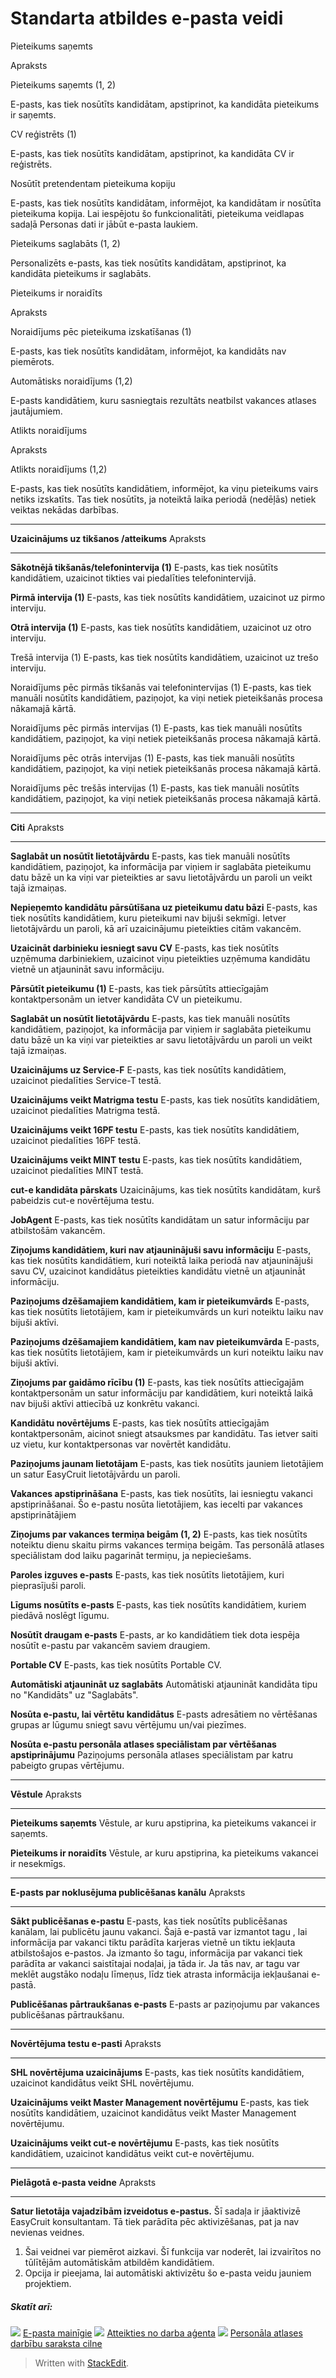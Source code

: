 # Standarta atbildes e-pasta veidi

Pieteikums saņemts

Apraksts

Pieteikums saņemts (1, 2)

E-pasts, kas tiek nosūtīts kandidātam, apstiprinot, ka kandidāta pieteikums ir saņemts.

CV reģistrēts (1)

E-pasts, kas tiek nosūtīts kandidātam, apstiprinot, ka kandidāta CV ir reģistrēts.

Nosūtīt pretendentam pieteikuma kopiju

E-pasts, kas tiek nosūtīts kandidātam, informējot, ka kandidātam ir nosūtīta pieteikuma kopija. Lai iespējotu šo funkcionalitāti, pieteikuma veidlapas sadaļā Personas dati ir jābūt e-pasta laukiem.

Pieteikums saglabāts (1, 2)

Personalizēts e-pasts, kas tiek nosūtīts kandidātam, apstiprinot, ka kandidāta pieteikums ir saglabāts.

Pieteikums ir noraidīts

Apraksts

Noraidījums pēc pieteikuma izskatīšanas (1)

E-pasts, kas tiek nosūtīts kandidātam, informējot, ka kandidāts nav piemērots.

Automātisks noraidījums (1,2)

E-pasts kandidātiem, kuru sasniegtais rezultāts neatbilst vakances atlases jautājumiem.

Atlikts noraidījums

Apraksts

Atlikts noraidījums (1,2)

E-pasts, kas tiek nosūtīts kandidātiem, informējot, ka viņu pieteikums vairs netiks izskatīts. Tas tiek nosūtīts, ja noteiktā laika periodā (nedēļās) netiek veiktas nekādas darbības.
***
**Uzaicinājums uz tikšanos /atteikums**
Apraksts
***
**Sākotnējā tikšanās/telefonintervija (1)**
E-pasts, kas tiek nosūtīts kandidātiem, uzaicinot tikties vai piedalīties telefonintervijā.

**Pirmā intervija (1)**
E-pasts, kas tiek nosūtīts kandidātiem, uzaicinot uz pirmo interviju.

**Otrā intervija (1)**
E-pasts, kas tiek nosūtīts kandidātiem, uzaicinot uz otro interviju.

Trešā intervija (1)
E-pasts, kas tiek nosūtīts kandidātiem, uzaicinot uz trešo interviju.

Noraidījums pēc pirmās tikšanās vai telefonintervijas (1)
E-pasts, kas tiek manuāli nosūtīts kandidātiem, paziņojot, ka viņi netiek pieteikšanās procesa nākamajā kārtā.

Noraidījums pēc pirmās intervijas (1)
E-pasts, kas tiek manuāli nosūtīts kandidātiem, paziņojot, ka viņi netiek pieteikšanās procesa nākamajā kārtā.

Noraidījums pēc otrās intervijas (1)
E-pasts, kas tiek manuāli nosūtīts kandidātiem, paziņojot, ka viņi netiek pieteikšanās procesa nākamajā kārtā.

Noraidījums pēc trešās intervijas (1)
E-pasts, kas tiek manuāli nosūtīts kandidātiem, paziņojot, ka viņi netiek pieteikšanās procesa nākamajā kārtā.
***
**Citi**
Apraksts
***
**Saglabāt un nosūtīt lietotājvārdu**
E-pasts, kas tiek manuāli nosūtīts kandidātiem, paziņojot, ka informācija par viņiem ir saglabāta pieteikumu datu bāzē un ka viņi var pieteikties ar savu lietotājvārdu un paroli un veikt tajā izmaiņas.

**Nepieņemto kandidātu pārsūtīšana uz pieteikumu datu bāzi**
E-pasts, kas tiek nosūtīts kandidātiem, kuru pieteikumi nav bijuši sekmīgi. Ietver lietotājvārdu un paroli, kā arī uzaicinājumu pieteikties citām vakancēm.

**Uzaicināt darbinieku iesniegt savu CV**
E-pasts, kas tiek nosūtīts uzņēmuma darbiniekiem, uzaicinot viņu pieteikties uzņēmuma kandidātu vietnē un atjaunināt savu informāciju.

**Pārsūtīt pieteikumu (1)**
E-pasts, kas tiek pārsūtīts attiecīgajām kontaktpersonām un ietver kandidāta CV un pieteikumu.

**Saglabāt un nosūtīt lietotājvārdu**
E-pasts, kas tiek manuāli nosūtīts kandidātiem, paziņojot, ka informācija par viņiem ir saglabāta pieteikumu datu bāzē un ka viņi var pieteikties ar savu lietotājvārdu un paroli un veikt tajā izmaiņas.

**Uzaicinājums uz Service-F**
E-pasts, kas tiek nosūtīts kandidātiem, uzaicinot piedalīties Service-T testā.

**Uzaicinājums veikt Matrigma testu**
E-pasts, kas tiek nosūtīts kandidātiem, uzaicinot piedalīties Matrigma testā.

**Uzaicinājums veikt 16PF testu**
E-pasts, kas tiek nosūtīts kandidātiem, uzaicinot piedalīties 16PF testā.

**Uzaicinājums veikt MINT testu**
E-pasts, kas tiek nosūtīts kandidātiem, uzaicinot piedalīties MINT testā.

**cut-e kandidāta pārskats**
Uzaicinājums, kas tiek nosūtīts kandidātam, kurš pabeidzis cut-e novērtējuma testu.

**JobAgent**
E-pasts, kas tiek nosūtīts kandidātam un satur informāciju par atbilstošām vakancēm.

**Ziņojums kandidātiem, kuri nav atjauninājuši savu informāciju**
E-pasts, kas tiek nosūtīts kandidātiem, kuri noteiktā laika periodā nav atjauninājuši savu CV, uzaicinot kandidātus pieteikties kandidātu vietnē un atjaunināt informāciju.

**Paziņojums dzēšamajiem kandidātiem, kam ir pieteikumvārds**
E-pasts, kas tiek nosūtīts lietotājiem, kam ir pieteikumvārds un kuri noteiktu laiku nav bijuši aktīvi.

**Paziņojums dzēšamajiem kandidātiem, kam nav pieteikumvārda**
E-pasts, kas tiek nosūtīts lietotājiem, kam ir pieteikumvārds un kuri noteiktu laiku nav bijuši aktīvi.

**Ziņojums par gaidāmo rīcību (1)**
E-pasts, kas tiek nosūtīts attiecīgajām kontaktpersonām un satur informāciju par kandidātiem, kuri noteiktā laikā nav bijuši aktīvi attiecībā uz konkrētu vakanci.

**Kandidātu novērtējums**
E-pasts, kas tiek nosūtīts attiecīgajām kontaktpersonām, aicinot sniegt atsauksmes par kandidātu. Tas ietver saiti uz vietu, kur kontaktpersonas var novērtēt kandidātu.

**Paziņojums jaunam lietotājam**
E-pasts, kas tiek nosūtīts jauniem lietotājiem un satur EasyCruit lietotājvārdu un paroli.

**Vakances apstiprināšana**
E-pasts, kas tiek nosūtīts, lai iesniegtu vakanci apstiprināšanai. Šo e-pastu nosūta lietotājiem, kas iecelti par vakances apstiprinātājiem

**Ziņojums par vakances termiņa beigām (1, 2)**
E-pasts, kas tiek nosūtīts noteiktu dienu skaitu pirms vakances termiņa beigām. Tas personālā atlases speciālistam dod laiku pagarināt termiņu, ja nepieciešams.

**Paroles izguves e-pasts**
E-pasts, kas tiek nosūtīts lietotājiem, kuri pieprasījuši paroli.

**Līgums nosūtīts e-pasts**
E-pasts, kas tiek nosūtīts kandidātiem, kuriem piedāvā noslēgt līgumu.

**Nosūtīt draugam e-pasts**
E-pasts, ar ko kandidātiem tiek dota iespēja nosūtīt e-pastu par vakancēm saviem draugiem.

**Portable CV**
E-pasts, kas tiek nosūtīts Portable CV.

**Automātiski atjaunināt uz saglabāts**
Automātiski atjaunināt kandidāta tipu no "Kandidāts" uz "Saglabāts".

**Nosūta e-pastu, lai vērtētu kandidātus**
E-pasts adresātiem no vērtēšanas grupas ar lūgumu sniegt savu vērtējumu un/vai piezīmes.

**Nosūta e-pastu personāla atlases speciālistam par vērtēšanas apstiprinājumu**
Paziņojums personāla atlases speciālistam par katru pabeigto grupas vērtējumu.
***
**Vēstule**
Apraksts
***
**Pieteikums saņemts**
Vēstule, ar kuru apstiprina, ka pieteikums vakancei ir saņemts.

**Pieteikums ir noraidīts**
Vēstule, ar kuru apstiprina, ka pieteikums vakancei ir nesekmīgs.
***
**E-pasts par noklusējuma publicēšanas kanālu**
Apraksts
***
**Sākt publicēšanas e-pastu**
E-pasts, kas tiek nosūtīts publicēšanas kanālam, lai publicētu jaunu vakanci. Šajā e-pastā var izmantot tagu <department-about-inherited />, lai informācija par vakanci tiktu parādīta karjeras vietnē un tiktu iekļauta atbilstošajos e-pastos. Ja izmanto šo tagu, informācija par vakanci tiek parādīta ar vakanci saistītajai nodaļai, ja tāda ir. Ja tās nav, ar tagu var meklēt augstāko nodaļu līmeņus, līdz tiek atrasta informācija iekļaušanai e-pastā.

**Publicēšanas pārtraukšanas e-pasts**
E-pasts ar paziņojumu par vakances publicēšanas pārtraukšanu.
***
**Novērtējuma testu e-pasti**
Apraksts
***
**SHL novērtējuma uzaicinājums**
E-pasts, kas tiek nosūtīts kandidātiem, uzaicinot kandidātus veikt SHL novērtējumu.

**Uzaicinājums veikt Master Management novērtējumu**
E-pasts, kas tiek nosūtīts kandidātiem, uzaicinot kandidātus veikt Master Management novērtējumu.

**Uzaicinājums veikt cut-e novērtējumu**
E-pasts, kas tiek nosūtīts kandidātiem, uzaicinot kandidātus veikt cut-e novērtējumu.
***
**Pielāgotā e-pasta veidne**
Apraksts
***
**Satur lietotāja vajadzībām izveidotus e-pastus.**
Šī sadaļa ir jāaktivizē EasyCruit konsultantam. Tā tiek parādīta pēc aktivizēšanas, pat ja nav nevienas veidnes.

1.  Šai veidnei var piemērot aizkavi. Šī funkcija var noderēt, lai izvairītos no tūlītējām automātiskām atbildēm kandidātiem.
2.  Opcija ir pieejama, lai automātiski aktivizētu šo e-pasta veidu jauniem projektiem.

##### Skatīt arī:

![](../Resources/Images/icon-document-link.png)  [E-pasta mainīgie](email_variables.htm)
![](../Resources/Images/icon-document-link.png)  [Atteikties no darba aģenta](unsubscribe_from_job_agent.htm)
![](../Resources/Images/icon-document-link.png)  [Personāla atlases darbību saraksta cilne](recruitment_activities_list_tab.htm)


> Written with [StackEdit](https://stackedit.io/).
<!--stackedit_data:
eyJoaXN0b3J5IjpbMTA2ODA2OTcxM119
-->